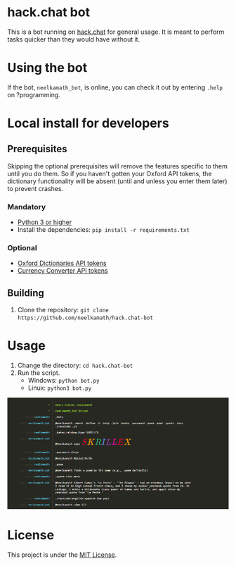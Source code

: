 # hack.chat bot

This is a bot running on [hack.chat](https://hack.chat/) for general usage. It is meant to perform tasks quicker than
they would have without it.

# Using the bot

If the bot, `neelkamath_bot`, is online, you can check it out by entering `.help` on ?programming.

# Local install for developers

## Prerequisites

Skipping the optional prerequisites will remove the features specific to them until you do them. So if you haven't
gotten your Oxford API tokens, the dictionary functionality will be absent (until and unless you enter them later) to
prevent crashes.

### Mandatory

- [Python 3 or higher](https://www.python.org/downloads/)
- Install the dependencies: `pip install -r requirements.txt`

### Optional

- [Oxford Dictionaries API tokens](https://developer.oxforddictionaries.com/documentation/getting_started)
- [Currency Converter API tokens](https://www.exchangerate-api.com/)

## Building

1. Clone the repository: `git clone https://github.com/neelkamath/hack.chat-bot`

# Usage

1. Change the directory: `cd hack.chat-bot`
1. Run the script.
    - Windows: `python bot.py`
    - Linux: `python3 bot.py`

![Commands](screenshot.png)

# License

This project is under the [MIT License](LICENSE.txt).
